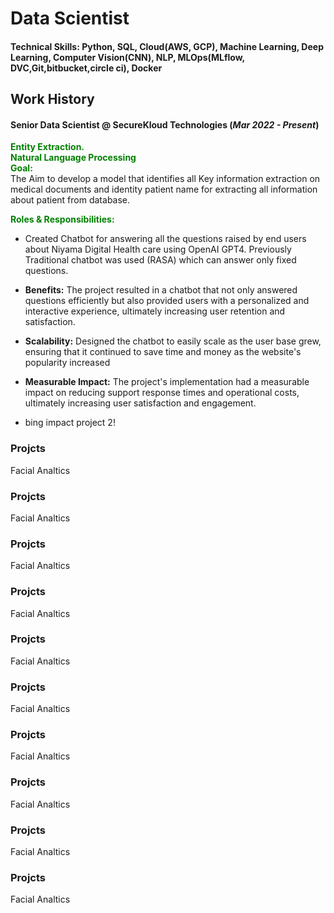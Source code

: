 # Data Scientist

#### Technical Skills: Python, SQL, Cloud(AWS, GCP), Machine Learning, Deep Learning, Computer Vision(CNN), NLP, MLOps(MLflow, DVC,Git,bitbucket,circle ci), Docker

## Work History
#### <b>Senior Data Scientist @ SecureKloud Technologies (_Mar 2022 - Present_)</b>
<span style="color:green; font-weight:bold;">Entity Extraction. </span>\
<span style="color:green; font-weight:bold;">Natural Language Processing  </span>\
<span style="color:green; font-weight:bold;">Goal: </span>\
The Aim to develop a model that identifies all Key information extraction on medical documents and identity patient name for extracting all information about patient from database.

<span style="color:green; font-weight:bold;">Roles & Responsibilities: </span>
-	Created Chatbot for answering all the questions raised by end users about Niyama Digital Health care using OpenAI GPT4. Previously Traditional chatbot was used (RASA) which can answer only fixed questions.
-	<b>Benefits:</b> The project resulted in a chatbot that not only answered questions efficiently but also provided users with a personalized and interactive experience, ultimately increasing user retention and satisfaction.
-	<b>Scalability:</b> Designed the chatbot to easily scale as the user base grew, ensuring that it continued to save time and money as the website's popularity increased

- <b>Measurable Impact:</b> The project's implementation had a measurable impact on reducing support response times and operational costs, ultimately increasing user satisfaction and engagement.


- bing impact project 2!

### Projcts
Facial Analtics

### Projcts
Facial Analtics

### Projcts
Facial Analtics

### Projcts
Facial Analtics

### Projcts
Facial Analtics

### Projcts
Facial Analtics

### Projcts
Facial Analtics

### Projcts
Facial Analtics

### Projcts
Facial Analtics

### Projcts
Facial Analtics
